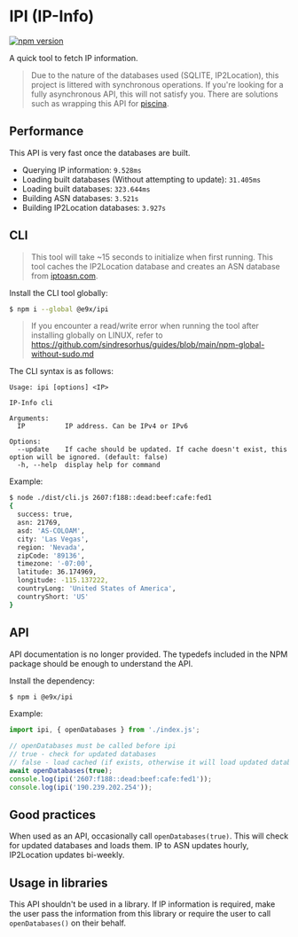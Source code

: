 # IPI (IP-Info)

<a href="https://www.npmjs.com/package/@e9x/ipi"><img src="https://img.shields.io/npm/v/@e9x/ipi.svg?maxAge=3600" alt="npm version" /></a>

A quick tool to fetch IP information.

> Due to the nature of the databases used (SQLITE, IP2Location), this project is littered with synchronous operations. If you're looking for a fully asynchronous API, this will not satisfy you. There are solutions such as wrapping this API for [piscina](https://www.npmjs.com/package/piscina).

## Performance

This API is very fast once the databases are built.

- Querying IP information: `9.528ms`
- Loading built databases (Without attempting to update): `31.405ms`
- Loading built databases: `323.644ms`
- Building ASN databases: `3.521s`
- Building IP2Location databases: `3.927s`

## CLI

> This tool will take ~15 seconds to initialize when first running. This tool caches the IP2Location database and creates an ASN database from [iptoasn.com](https://iptoasn.com/).

Install the CLI tool globally:

```sh
$ npm i --global @e9x/ipi
```

> If you encounter a read/write error when running the tool after installing globally on LINUX, refer to https://github.com/sindresorhus/guides/blob/main/npm-global-without-sudo.md

The CLI syntax is as follows:

```
Usage: ipi [options] <IP>

IP-Info cli

Arguments:
  IP          IP address. Can be IPv4 or IPv6

Options:
  --update    If cache should be updated. If cache doesn't exist, this option will be ignored. (default: false)
  -h, --help  display help for command
```

Example:

```sh
$ node ./dist/cli.js 2607:f188::dead:beef:cafe:fed1
{
  success: true,
  asn: 21769,
  asd: 'AS-COLOAM',
  city: 'Las Vegas',
  region: 'Nevada',
  zipCode: '89136',
  timezone: '-07:00',
  latitude: 36.174969,
  longitude: -115.137222,
  countryLong: 'United States of America',
  countryShort: 'US'
}
```

## API

API documentation is no longer provided. The typedefs included in the NPM package should be enough to understand the API.

Install the dependency:

```sh
$ npm i @e9x/ipi
```

Example:

```js
import ipi, { openDatabases } from './index.js';

// openDatabases must be called before ipi
// true - check for updated databases
// false - load cached (if exists, otherwise it will load updated databases anyway)
await openDatabases(true);
console.log(ipi('2607:f188::dead:beef:cafe:fed1'));
console.log(ipi('190.239.202.254'));
```

## Good practices

When used as an API, occasionally call `openDatabases(true)`. This will check for updated databases and loads them. IP to ASN updates hourly, IP2Location updates bi-weekly.

## Usage in libraries

This API shouldn't be used in a library. If IP information is required, make the user pass the information from this library or require the user to call `openDatabases()` on their behalf.
